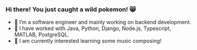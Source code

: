 ### Hi there! You just caught a wild pokemon! 😸

- 🔭 I’m a software engineer and mainly working on backend development.
- 🌱 I have worked with Java, Python, Django, Node.js, Typescript, MATLAB, PostgreSQL.
- 📘 I am currently interested learning some music composing!
